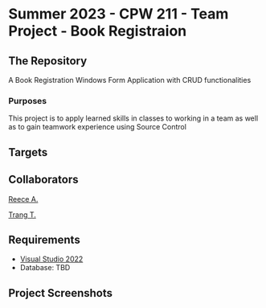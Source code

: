 # Summer 2023 - CPW 211 - Team Project - Book Registraion

## The Repository
A Book Registration Windows Form Application with CRUD functionalities
### Purposes
This project is to apply learned skills in classes to working in a team as well as to gain teamwork experience using Source Control

## Targets

## Collaborators
[Reece A.](https://github.com/ReeceAtkins)

[Trang T.](https://github.com/trangtruongus)

## Requirements
- [Visual Studio 2022](https://visualstudio.microsoft.com/vs/community/)
- Database: TBD

## Project Screenshots
